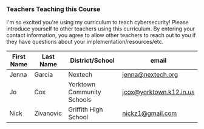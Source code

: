 ### Teachers Teaching this Course

I'm so excited you're using my curriculum to teach cybersecurity!  Please introduce yourself to other teachers using this curriculum.  By entering your contact information, you agree to allow other teachers to reach out to you if they have questions about your implementation/resources/etc.

|First Name|Last Name|District/School|email|
|----|----|----|----|
|Jenna|Garcia|Nextech|jenna@nextech.org|
|Jo|Cox|Yorktown Community Schools|jcox@yorktown.k12.in.us|
|Nick|Zivanovic|Griffith High School|nickz1@gmail.com|
